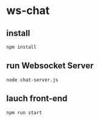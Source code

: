 # ws-chat

## install

```npm install```

## run Websocket Server

```node chat-server.js```

## lauch front-end
``` npm run start ```
